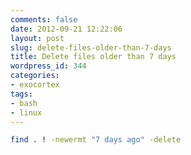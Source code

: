 ```yaml
---
comments: false
date: 2012-09-21 12:22:06
layout: post
slug: delete-files-older-than-7-days
title: Delete files older than 7 days
wordpress_id: 344
categories:
- exocortex
tags:
- bash
- linux
---
```



```bash
find . ! -newermt "7 days ago" -delete
```
